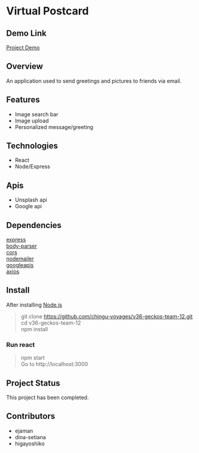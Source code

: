 # Virtual Postcard

## Demo Link
[Project Demo](https://chingu36-g12-virtual-postcard.herokuapp.com)

## Overview
An application used to send greetings and pictures to friends via email.

## Features
* Image search bar
* Image upload
* Personalized message/greeting

## Technologies
* React
* Node/Express

## Apis
* Unsplash api
* Google api

## Dependencies
[express](https://expressjs.com)\
[body-parser](https://www.npmjs.com/package/body-parser)\
[cors](https://www.npmjs.com/package/cors)\
[nodemailer](https://nodemailer.com/about/)\
[googleapis](https://www.npmjs.com/package/googleapis)\
[axios](https://axios-http.com)

## Install
After installing [Node.js](https://nodejs.org/en/)
> git clone https://github.com/chingu-voyages/v36-geckos-team-12.git \
cd v36-geckos-team-12\
npm install

### Run react
> npm start\
Go to http://localhost:3000

## Project Status
This project has been completed.

## Contributors
* ejaman
* dina-setiana
* higayoshiko


